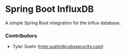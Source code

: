 # Spring Boot InfluxDB
A simple Spring Boot integration for the Influx database.

### Contributors
- Tyler Suehr (tyler.suehr@cybxsecurity.com)
